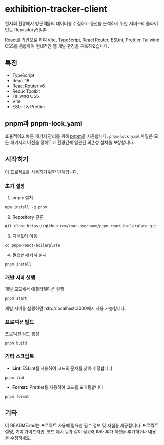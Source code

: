 # exhibition-tracker-client

전시회 환경에서 방문객들의 데이터를 수집하고 동선을 분석하기 위한 서비스의 클라이언트 Repository입니다.

React를 기반으로 하여 Vite, TypeScript, React Router, ESLint, Prettier, Tailwind CSS를 통합하여 현대적인 웹 개발 환경을 구축하였습니다.

## 특징

-   TypeScript
-   React 18
-   React Router v6
-   Redux Toolkit
-   Tailwind CSS
-   Vite
-   ESLint & Prettier

## pnpm과 pnpm-lock.yaml

효율적이고 빠른 패키지 관리를 위해 [pnpm](https://pnpm.io/)을 사용합니다. `pnpm-lock.yaml` 파일은 모든 패키지의 버전을 정해두고 환경간에 일관된 의존성 설치를 보장합니다.

## 시작하기

이 프로젝트를 사용하기 위한 단계입니다.

### 초기 설정

1. pnpm 설치

```
npm install -g pnpm
```

2. Repository 클론

```
git clone https://github.com/your-username/pnpm-react-boilerplate.git
```

3. 디렉토리 이동

```
cd pnpm-react-boilerplate
```

4. 필요한 패키지 설치

```
pnpm install
```

### 개발 서버 실행

개발 모드에서 애플리케이션 실행

```
pnpm start
```

개발 서버를 실행하면 http://localhost:3000에서 사용 가능합니다.

### 프로덕션 빌드

프로덕션 빌드 생성

```
pnpm build
```

### 기타 스크립트

-   **Lint**: ESLint를 사용하여 코드의 문제를 찾아 수정합니다

```
pnpm lint
```

-   **Format**: Prettier를 사용하여 코드를 포매팅합니다

```
pnpm format
```

## 기타

이 README.md는 프로젝트 사용에 필요한 필수 정보 및 지침을 제공합니다. 프로젝트 설명, 기여 가이드라인, 코드 예시 등과 같이 필요에 따라 추가 섹션을 추가하거나 내용을 수정하세요.
